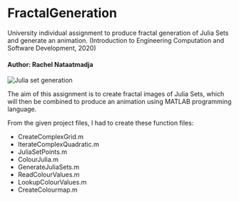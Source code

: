 # FractalGeneration
University individual assignment to produce fractal generation of Julia Sets and generate an animation. (Introduction to Engineering Computation and Software Development, 2020)

#### Author: Rachel Nataatmadja

![Julia set generation](julia.gif)

The aim of this assignment is to create fractal images of Julia Sets, which will then be combined to produce an animation using MATLAB programming language.

From the given project files, I had to create these function files:
- CreateComplexGrid.m
-  IterateComplexQuadratic.m
-  JuliaSetPoints.m
-  ColourJulia.m
-  GenerateJuliaSets.m
-  ReadColourValues.m
-  LookupColourValues.m
-  CreateColourmap.m
